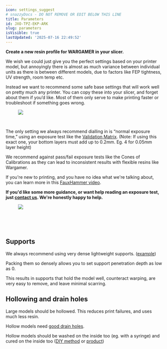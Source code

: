 ```yaml
---
icon: settings_suggest
# snazzyDocs - DO NOT REMOVE OR EDIT BELOW THIS LINE
title: Parameters
id: JXO-TPZ-EKP-ARK
slug: parameters
isVisible: true
lastUpdated: '2025-07-16 22:49:52'
---
```

<div class="sd-grid" data-columns="2"><div class="sd-card" target="_self"><p><strong>Create a new resin profile for WARGAMER in your slicer.</strong></p><p>We wish we could just give you the perfect settings based on your printer model, but annoyingly there is almost as much variance between individual units as there is between different models, due to factors like FEP tightness, UV strength, room temp etc.</p><p>Instead we want to recommend some safe base settings that will work well on pretty much any printer. You can copy these into your slicer, and forget about them if you’d like. Most of them only serve to make printing faster or troubleshoot if something goes wrong.</p><figure><img src="https://app.snazzydocs.com/storage/users/Xniulla7ZiAZCeM4/docs/7VBCcNUP9ajJfVFv/images/8Rhy2dr6Mjf5FCvvRnPV.webp"></figure><p><br></p><p>The only setting we always recommend dialling in is “normal exposure time,” using an exposure test like the&nbsp;<a href="https://www.printables.com/model/229429-photonsters-validation-matrix-v2" target="_blank">Validation Matrix</a>. (Note: If using this exact one, your bottom layers must add up to 0.2mm. Eg. 4 for 0.05mm layer height)</p><p>We recommend against pass/fail exposure tests like the Cones of Calibrations as they can lead to inconsistent results with flexible resins like Wargamer.</p><p>If you're new to printing, and you have no idea what we're talking about, you can learn more in this&nbsp;<a href="https://youtu.be/Gm0-z971tgY" target="_blank">FauxHammer&nbsp;video</a>.</p><p><strong>If you'd like some more guidance, or want help reading an exposure test, just&nbsp;<a href="mailto:info@yesthats3dprinted.eu" target="_blank">contact us</a>. We're honestly happy to help.</strong></p></div><div class="sd-card" target="_self"><figure><img src="https://app.snazzydocs.com/storage/users/Xniulla7ZiAZCeM4/docs/7VBCcNUP9ajJfVFv/images/KwDtnd8rTElGHxtfo2GP.webp"></figure><p><br></p></div></div>

<br />

<div class="sd-grid" data-columns="2"><div class="sd-card" target="_self"><h2>Supports</h2><p>We always recommend using very dense lightweight supports. (<a href="https://www.reddit.com/r/resinprinting/comments/wzrat8/using_lightweight_but_dense_supports_for_resin/" target="_blank">example</a>)</p><p>Packing them so densely allows you to set support penetration depth as low as 0.</p><p>This results in supports that hold the model well, counteract warping, are very easy to remove, and leave minimal scarring.</p></div><div class="sd-card" target="_self"><h2>Hollowing and drain holes</h2><p>Large models should be hollowed. This reduces print failures, and uses much less resin.</p><p>Hollow models need <a href="https://youtu.be/yqDk5GFbop0" target="_blank">good drain holes</a>.</p><p>Hollow models should be washed on the inside too (eg. with a syringe) and cured on the inside too (<a href="https://youtu.be/dqJSJJGyak4" target="_blank">DIY method</a> or <a href="https://phrozen3d.com/products/cure-beam-post-curing-uv-pen" target="_blank">product</a>)</p></div></div>

<br />

<br />